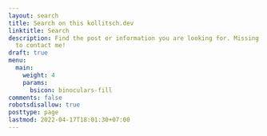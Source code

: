 ```yaml
---
layout: search
title: Search on this kollitsch.dev
linktitle: Search
description: Find the post or information you are looking for. Missing something? Feel free
  to contact me!
draft: true
menu:
  main:
    weight: 4
    params:
      bsicon: binoculars-fill
comments: false
robotsdisallow: true
posttype: page
lastmod: 2022-04-17T18:01:30+07:00
---
```

